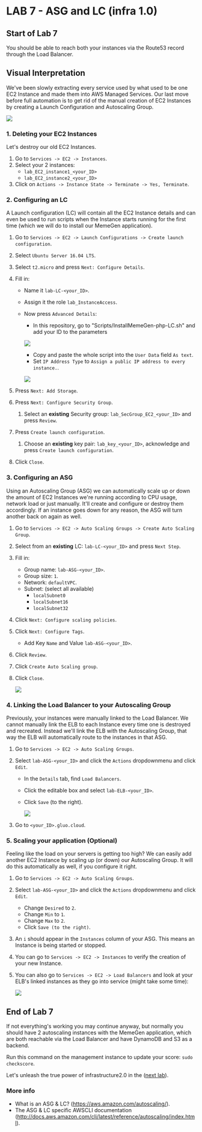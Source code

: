 # **LAB 7 - ASG and LC (infra 1.0)** #

## Start of Lab 7 ##
You should be able to reach both your instances via the Route53 record through the Load Balancer.

## Visual Interpretation ##
We've been slowly extracting every service used by what used to be one EC2 Instance and made them into AWS Managed Services. Our last move before full automation is to get rid of the manual creation of EC2 Instances by creating a Launch Configuration and Autoscaling Group.

![](../Images/Lab7.png?raw=true)

### 1. Deleting your EC2 Instances ###
Let's destroy our old EC2 Instances.

1. Go to `Services -> EC2 -> Instances`.
1. Select your 2 instances:
    * `lab_EC2_instance1_<your_ID>`
    * `lab_EC2_instance2_<your_ID>`
1. Click on `Actions -> Instance State -> Terminate -> Yes, Terminate`.

### 2. Configuring an LC ###
A Launch configuration (LC) will contain all the EC2 Instance details and can even be used to run scripts when the Instance starts running for the first time (which we will do to install our MemeGen application).

1. Go to `Services -> EC2 -> Launch Configurations -> Create launch configuration`.
1. Select `Ubuntu Server 16.04 LTS`.
1. Select `t2.micro` and press `Next: Configure Details`.
1. Fill in:
    * Name it `lab-LC-<your_ID>`.
    * Assign it the role `lab_InstanceAccess`.
    * Now press `Advanced Details`:
        * In this repository, go to "Scripts/InstallMemeGen-php-LC.sh" and add your ID to the parameters
        
        ![](../Images/LCChangeIDParameter.png?raw=true)     
            
        * Copy and paste the whole script into the `User Data` field `As text`.
        * Set `IP Address Type` to `Assign a public IP address to every instance.`.
        
        ![](../Images/LCFullConfigurationPage.png?raw=true)

1. Press `Next: Add Storage`.
1. Press `Next: Configure Security Group`.
    1. Select an **existing** Security group: `lab_SecGroup_EC2_<your_ID>` and press `Review`.
1. Press `Create launch configuration`.
    1. Choose an **existing** key pair: `lab_key_<your_ID>`, acknowledge and press `Create launch configuration`.
1. Click `Close`.

### 3. Configuring an ASG ###
Using an Autoscaling Group (ASG) we can automatically scale up or down the amount of EC2 Instances we're running according to CPU usage, network load or just manually. It'll create and configure or destroy them accordingly. If an instance goes down for any reason, the ASG will turn another back on again as well.

1. Go to `Services -> EC2 -> Auto Scaling Groups -> Create Auto Scaling Group`.
1. Select from an **existing** LC: `lab-LC-<your_ID>` and press `Next Step`.
1. Fill in:
    * Group name: `lab-ASG-<your_ID>`.
    * Group size: `1`.
    * Network: `defaultVPC`.
    * Subnet: (select all available)
        * `localSubnet0`
        * `localSubnet16`
        * `localSubnet32`
1. Click `Next: Configure scaling policies`.
1. Click `Next: Configure Tags`.
    * Add Key `Name` and Value `lab-ASG-<your_ID>`.
1. Click `Review`.
1. Click `Create Auto Scaling group`.
1. Click `Close`.

    ![](../Images/ASGListInfo.png?raw=true)

### 4. Linking the Load Balancer to your Autoscaling Group ###
Previously, your instances were manually linked to the Load Balancer. We cannot manually link the ELB to each Instance every time one is destroyed and recreated. Instead we'll link the ELB with the Autoscaling Group, that way the ELB will automatically route to the instances in that ASG.

1. Go to `Services -> EC2 -> Auto Scaling Groups`.
1. Select `lab-ASG-<your_ID>` and click the `Actions` dropdownmenu and click `Edit`.
    * In the `Details` tab, find `Load Balancers`.
    * Click the editable box and select `lab-ELB-<your_ID>`.
    * Click `Save` (to the right).

        ![](../Images/ASGChangeLinkedELB.png?raw=true)

1. Go to `<your_ID>.gluo.cloud`.

### 5. Scaling your application (Optional) ###
Feeling like the load on your servers is getting too high? We can easily add another EC2 Instance by scaling up (or down) our Autoscaling Group. It will do this automatically as well, if you configure it right.

1. Go to `Services -> EC2 -> Auto Scaling Groups`.
1. Select `lab-ASG-<your_ID>` and click the `Actions` dropdownmenu and click `Edit`.
    * Change `Desired` to `2`.
    * Change `Min` to `1`.
    * Change `Max` to `2`.
    * Click `Save (to the right)`.
1. An `i` should appear in the `Instances` column of your ASG. This means an Instance is being started or stopped. 
1. You can go to `Services -> EC2 -> Instances` to verify the creation of your new Instance.
1. You can also go to `Services -> EC2 -> Load Balancers` and look at your ELB's linked instances as they go into service (might take some time):

    ![](../Images/ASGInstancesInService.png?raw=true)  

## End of Lab 7 ##
If not everything's working you may continue anyway, but normally you should have 2 autoscaling instances with the MemeGen application, which are both reachable via the Load Balancer and have DynamoDB and S3 as a backend.  

Run this command on the management instance to update your score: `sudo checkscore`.

Let's unleash the true power of infrastructure2.0 in the ([next lab](../Lab%208%20-%20Cloudformation%20(infra%202.0))).

### More info ###

* What is an ASG & LC? (https://aws.amazon.com/autoscaling/).
* The ASG & LC specific AWSCLI documentation (http://docs.aws.amazon.com/cli/latest/reference/autoscaling/index.html).
    